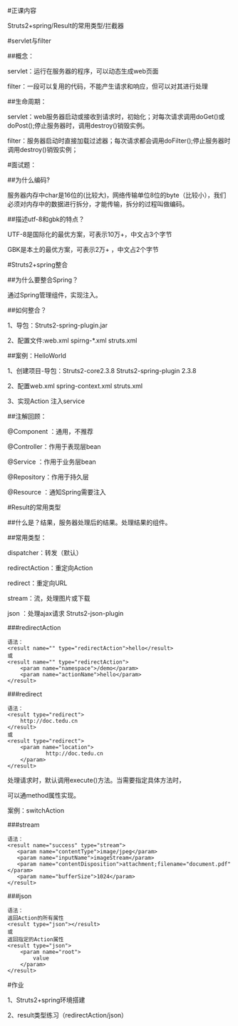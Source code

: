 #正课内容

Struts2+spring/Result的常用类型/拦截器

#servlet与filter

##概念：

servlet：运行在服务器的程序，可以动态生成web页面

filter：一段可以复用的代码，不能产生请求和响应，但可以对其进行处理

##生命周期：

servlet：web服务器启动或接收到请求时，初始化；对每次请求调用doGet()或doPost();停止服务器时，调用destroy()销毁实例。

filter：服务器启动时直接加载过滤器；每次请求都会调用doFilter();停止服务器时调用destroy()销毁实例；

#面试题：

##为什么编码?

服务器内存中char是16位的(比较大)，网络传输单位8位的byte（比较小），我们必须对内存中的数据进行拆分，才能传输，拆分的过程叫做编码。

##描述utf-8和gbk的特点？

UTF-8是国际化的最优方案，可表示10万+，中文占3个字节

GBK是本土的最优方案，可表示2万+ ，中文占2个字节


#Struts2+spring整合

##为什么要整合Spring？

通过Spring管理组件，实现注入。


##如何整合？

1、导包：Struts2-spring-plugin.jar

2、配置文件:web.xml spirng-*.xml struts.xml

##案例：HelloWorld

1、创建项目-导包：Struts2-core2.3.8 Struts2-spring-plugin 2.3.8

2、配置web.xml spring-context.xml struts.xml

3、实现Action 注入service

##注解回顾：

@Component ：通用，不推荐

@Controller：作用于表现层bean

@Service ：作用于业务层bean

@Repository：作用于持久层

@Resource ：通知Spring需要注入

#Result的常用类型

##什么是？结果，服务器处理后的结果。处理结果的组件。

##常用类型：

dispatcher：转发（默认）

redirectAction：重定向Action

redirect：重定向URL

stream：流，处理图片或下载

json  ：处理ajax请求 Struts2-json-plugin


###redirectAction

    语法：
    <result name="" type="redirectAction">hello</result>
    或
    <result name="" type="redirectAction">
    	<param name="namespace">/demo</param>
    	<param name="actionName">hello</param>
    </result>

###redirect

    语法：
    <result type="redirect">
    	http://doc.tedu.cn
    </result>
    或
    <result type="redirect">
    	<param name="location">
    			http://doc.tedu.cn
    	</param>
    </result>

处理请求时，默认调用execute()方法。当需要指定具体方法时，

可以通method属性实现。

案例：switchAction
    
###stream

    语法：
    <result name="success" type="stream">
       <param name="contentType">image/jpeg</param>
       <param name="inputName">imageStream</param>
       <param name="contentDisposition">attachment;filename="document.pdf"</param>
       <param name="bufferSize">1024</param>
    </result>

###json

    语法：
	返回Action的所有属性
    <result type="json"></result>
    或
	返回指定的Action属性
    <result type="json">
    	<param name="root">
    		value
    	</param>
    </result>

#作业

1、Struts2+spring环境搭建

2、result类型练习（redirectAction/json）










